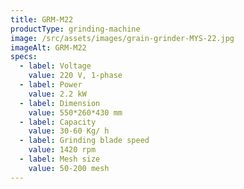 ```yaml
---
title: GRM-M22
productType: grinding-machine
image: /src/assets/images/grain-grinder-MYS-22.jpg
imageAlt: GRM-M22
specs:
  - label: Voltage
    value: 220 V, 1-phase
  - label: Power
    value: 2.2 kW
  - label: Dimension
    value: 550*260*430 mm
  - label: Capacity
    value: 30-60 Kg/ h
  - label: Grinding blade speed
    value: 1420 rpm
  - label: Mesh size
    value: 50-200 mesh
---
```

